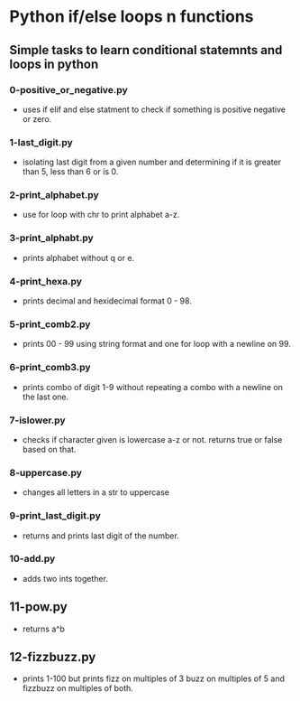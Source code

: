 # Python if/else loops n functions
## Simple tasks to learn conditional statemnts and loops in python

### 0-positive_or_negative.py
- uses if elif and else statment to check if something is positive negative or zero.

### 1-last_digit.py
- isolating last digit from a given number and determining if it is greater than 5, less than 6 or is 0.

### 2-print_alphabet.py
- use for loop with chr to print alphabet a-z.

### 3-print_alphabt.py
- prints alphabet without q or e.

### 4-print_hexa.py
- prints decimal and hexidecimal format 0 - 98.

### 5-print_comb2.py
- prints 00 - 99 using string format  and one for loop with a newline on 99.

### 6-print_comb3.py
- prints combo of digit 1-9 without repeating a combo with a newline on the last one.

### 7-islower.py
- checks if character given is lowercase a-z or not. returns true or false based on that.

### 8-uppercase.py
- changes all letters in a str to uppercase

### 9-print_last_digit.py
- returns and prints last digit of the number.

### 10-add.py
- adds two ints together.

## 11-pow.py
- returns a^b

## 12-fizzbuzz.py
- prints 1-100 but prints fizz on multiples of 3 buzz on multiples of 5 and fizzbuzz on multiples of both.
